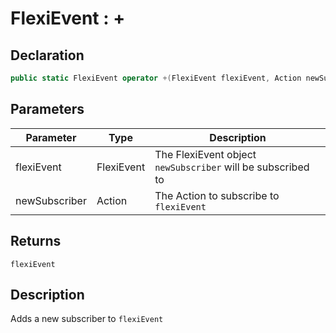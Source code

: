 # FlexiEvent : +
## Declaration
```cs
public static FlexiEvent operator +(FlexiEvent flexiEvent, Action newSubscriber)
```

## Parameters
| Parameter | Type | Description |
| - | - | - |
| flexiEvent | FlexiEvent | The FlexiEvent object `newSubscriber` will be subscribed to |
| newSubscriber | Action | The Action to subscribe to `flexiEvent` |

## Returns
`flexiEvent`

## Description
Adds a new subscriber to `flexiEvent`
